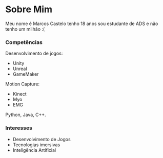 # Sobre Mim

Meu nome é Marcos Castelo tenho 18 anos sou estudante de ADS e não tenho um milhão :(

### Competências

Desenvolvimento de jogos: 
 - Unity 
 - Unreal
 - GameMaker

Motion Capture:


 - Kinect
 - Myo
 - EMG

Python, Java, C++.

### Interesses
- Desenvolvimento de Jogos
- Tecnologias imersivas
- Inteligência Artificial
